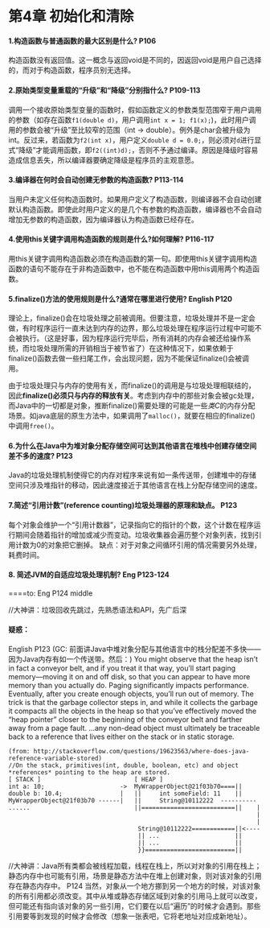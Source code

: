 第4章 初始化和清除 
========
#### 1.构造函数与普通函数的最大区别是什么? P106
构造函数没有返回值。这一概念与返回void是不同的，因返回void是用户自己选择的，而对于构造函数，程序员别无选择。
#### 2.原始类型变量重载的“升级”和“降级”分别指什么? P109-113
调用一个接收原始类型变量的函数时，假如函数定义的参数类型范围窄于用户调用的参数（如存在函数`f1(double d)`，用户调用`int x = 1; f1(x);`)，此时用户调用的参数会被“升级”至比较窄的范围（int -> double）。例外是char会被升级为int。反过来，若函数为`f2(int x)`，用户定义`double d = 0.0;`，则必须对`d`进行显式“降级”才能调用函数，即`f2((int)d);`，否则不予通过编译。原因是降级时容易造成信息丢失，所以编译器要确定降级是程序员的主观意愿。
#### 3.编译器在何时会自动创建无参数的构造函数? P113-114
当用户未定义任何构造函数时。如果用户定义了构造函数，则编译器不会自动创建默认构造函数。即使此时用户定义的是几个有参数的构造函数，编译器也不会自动增加无参数的构造函数，因为编译器认为构造函数已经存在。
#### 4.使用this关键字调用构造函数的规则是什么?如何理解? P116-117
用this关键字调用构造函数必须在构造函数的第一句。即使用this关键字调用构造函数的语句不能存在于非构造函数中，也不能在构造函数中用this调用两个构造函数。
#### 5.finalize()方法的使用规则是什么?通常在哪里进行使用? English P120
理论上，finalize()会在垃圾处理之前被调用。但要注意，垃圾处理并不是一定会做，有时程序运行一直未达到内存的边界，那么垃圾处理在程序运行过程中可能不会被执行。（这是好事，因为程序运行完毕后，所有消耗的内存会被还给操作系统，而垃圾处理所需的开销相当于被节省了）在这种情况下，如果依赖于finalize()函数去做一些扫尾工作，会出现问题，因为不能保证finalize()会被调用。

由于垃圾处理只与内存的使用有关，而finalize()的调用是与垃圾处理相联结的，因此**finalize()必须只与内存的释放有关**。考虑到内存中的那些对象会被gc处理，而Java中的一切都是对象，推断finalize()需要处理的可能是一些*类C*的内存分配场景。如java底层的原生方法中，如果调用了`malloc()`，就要在相应的finalize()中调用`free()`。
#### 6.为什么在Java中为堆对象分配存储空间可达到其他语言在堆栈中创建存储空间差不多的速度? P123
Java的垃圾处理机制使得它的内存对程序来说有如一条传送带，创建堆中的存储空间只涉及堆指针的移动，因此速度接近于其他语言在栈上分配存储空间的速度。
#### 7.简述“引用计数”(reference counting)垃圾处理器的原理和缺点。 P123
每个对象会维护一个“引用计数器”，记录指向它的指针的个数，这个计数在程序运行期间会随着指针的增加或减少而变动。垃圾收集器会遍历整个对象列表，找到引用计数为0的对象把它删掉。 缺点：对于对象之间循环引用的情况需要另外处理，耗费时间。
#### 8. 简述JVM的自适应垃圾处理机制? Eng P123-124

====to: Eng P124 middle

//大神讲：垃圾回收先跳过，先熟悉语法和API，先广后深
#### 疑惑：
English P123 (GC: 前面讲Java中堆对象分配与其他语言中的栈分配差不多快——因为Java内存有如一个传送带。然后：)
You might observe that the heap isn’t in fact a conveyor belt, and if you treat it that way, you’ll start paging memory—moving it on and off disk, so that you can appear to have more memory than you actually do. Paging significantly impacts performance. Eventually, after you create enough objects, you’ll run out of memory. The trick is that the garbage collector steps in, and while it collects the garbage it compacts all the objects in the heap so that you’ve effectively moved the “heap pointer” closer to the beginning of the conveyor belt and farther away from a page fault.
...any non-dead object must ultimately be traceable back to a reference that lives either on the stack or in static storage.
```
(from: http://stackoverflow.com/questions/19623563/where-does-java-reference-variable-stored)
//On the stack, primitives(int, double, boolean, etc) and object *references* pointing to the heap are stored.
[ STACK ]                          [ HEAP ] 
int a: 10;                     ->  MyWrapperObject@21f03b70====||
double b: 10.4;                |   ||     int someField: 11    ||
MyWrapperObject@21f03b70 ------|   ||     String@10112222  ---------- 
......                             ||==========================||    |
                                                                     |
                                                                     |
                                    String@10112222============||<----
                                    || ...                     ||
                                    || ...                     ||
                                    }}=========================||                                  
```
//大神讲：Java所有类都会被线程加载，线程在栈上，所以对对象的引用在栈上；静态内存中也可能有引用，场景是静态方法中在堆上创建对象，则对该对象的引用存在静态内存中。
P124
当然，对象从一个地方挪到另一个地方的时候，对该对象的所有引用都必须改变。其中从堆或静态存储区域到对象的引用马上就可以改变，但可能还有指向该对象的另一些引用，它们要在以后“遍历”的时候才会遇到。那些引用要等到发现的时候才会修改（想象一张表吧，它将老地址对应成新地址）。
